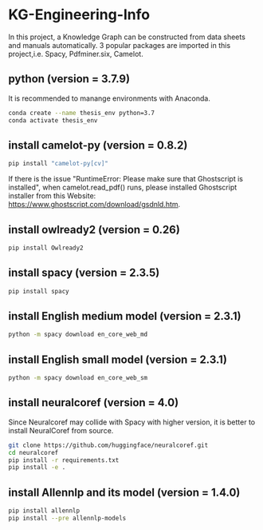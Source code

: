 # KG-Engineering-Info
In this project, a Knowledge Graph can be constructed from data sheets and manuals automatically. 3 popular packages are imported in this project,i.e. Spacy, Pdfminer.six, Camelot. 

## python  (version = 3.7.9)
It is recommended to manange environments with Anaconda.
```bash
conda create --name thesis_env python=3.7
conda activate thesis_env
```

## install camelot-py  (version = 0.8.2)
```bash
pip install "camelot-py[cv]"
```

If there is the issue "RuntimeError: Please make sure that Ghostscript is installed", when camelot.read_pdf() runs, please  installed Ghostscript installer from this Website: https://www.ghostscript.com/download/gsdnld.htm.

## install owlready2  (version = 0.26)
```bash
pip install Owlready2
```

## install spacy  (version = 2.3.5)
```bash
pip install spacy
```

## install English medium model  (version = 2.3.1)
```bash
python -m spacy download en_core_web_md
```

## install English small model  (version = 2.3.1)
```bash
python -m spacy download en_core_web_sm
```

## install neuralcoref  (version = 4.0)
Since Neuralcoref may collide with Spacy with higher version, it is better to install NeuralCoref from source.
```bash
git clone https://github.com/huggingface/neuralcoref.git
cd neuralcoref
pip install -r requirements.txt
pip install -e .
```

## install Allennlp and its model (version = 1.4.0)
```bash
pip install allennlp
pip install --pre allennlp-models
```

